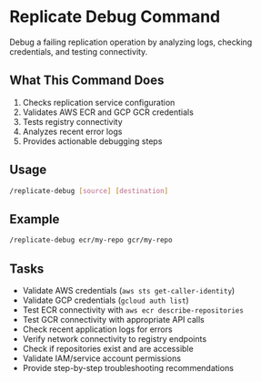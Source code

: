 # Replicate Debug Command

Debug a failing replication operation by analyzing logs, checking credentials, and testing connectivity.

## What This Command Does

1. Checks replication service configuration
2. Validates AWS ECR and GCP GCR credentials
3. Tests registry connectivity
4. Analyzes recent error logs
5. Provides actionable debugging steps

## Usage

```bash
/replicate-debug [source] [destination]
```

## Example

```bash
/replicate-debug ecr/my-repo gcr/my-repo
```

## Tasks

- Validate AWS credentials (`aws sts get-caller-identity`)
- Validate GCP credentials (`gcloud auth list`)
- Test ECR connectivity with `aws ecr describe-repositories`
- Test GCR connectivity with appropriate API calls
- Check recent application logs for errors
- Verify network connectivity to registry endpoints
- Check if repositories exist and are accessible
- Validate IAM/service account permissions
- Provide step-by-step troubleshooting recommendations
